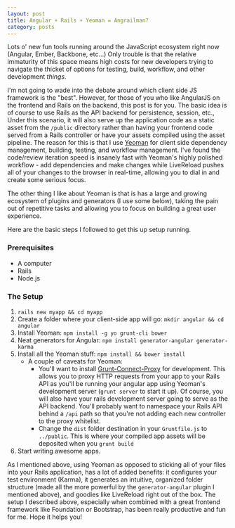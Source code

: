 ```yaml
---
layout: post
title: Angular + Rails + Yeoman = Angrailman?
category: posts
---
```


Lots o' new fun tools running around the JavaScript ecosystem right now (Angular, Ember, Backbone, etc...) Only trouble is that the relative immaturity of this space means high costs for new developers trying to navigate the thicket of options for testing, build, workflow, and other development *things*.

I'm not going to wade into the debate around which client side JS framework is the "best". However, for those of you who like AngularJS on the frontend and Rails on the backend, this post is for you. The basic idea is of course to use Rails as the API backend for persistence, session, etc., Under this scenario, it will also serve up the application code as a static asset from the `/public` directory rather than having your frontend code served from a Rails controller or have your assets compiled using the asset pipeline. The reason for this is that I use [Yeoman][yeoman] for client side dependency management, building, testing, and workflow management. I've found the code/review iteration speed is insanely fast with Yeoman's highly polished workflow - add dependencies and make changes while LiveReload pushes all of your changes to the browser in real-time, allowing you to dial in and create some serious focus.

The other thing I like about Yeoman is that is has a large and growing ecosystem of plugins and generators (I use some below), taking the pain out of repetitive tasks and allowing you to focus on building a great user experience.

Here are the basic steps I followed to get this up setup running.

### Prerequisites
* A computer
* Rails
* Node.js
  
### The Setup
1. `rails new myapp && cd myapp`
2. Create a folder where your client-side app will go: `mkdir angular && cd angular`
3. Install Yeoman: `npm install -g yo grunt-cli bower `
4. Neat generators for Angular: `npm install generator-angular generator-karma`
5. Install all the Yeoman stuff: `npm install && bower install`
    + A couple of caveats for Yeoman:
      + You'll want to install [Grunt-Connect-Proxy][prox] for development. This allows you to proxy HTTP requests from your app to your Rails API as you'll be running your angular app using Yeoman's development server (`grunt server` to start it up). Of course, you will also have your rails development server going to serve as the API backend. You'll probably want to namespace your Rails API behind a `/api` path so that you're not adding each new controller to the proxy whitelist.
      + Change the `dist` folder destination in your `Gruntfile.js` to `../public`. This is where your compiled app assets will be deposited when you `grunt build`
6. Start writing awesome apps.

As I mentioned above, using Yeoman as opposed to sticking all of your files into your Rails application, has a lot of added benefits: it configures your test environment (Karma), it generates an intuitive, organized folder structure (made all the more powerful by the `generator-angular` plugin I mentioned above), and goodies like LiveReload right out of the box. The setup I described above, especially when combined with a great frontend framework like Foundation or Bootstrap, has been really productive and fun for me. Hope it helps you!

[yeoman]: http://yeoman.io
[prox]: https://github.com/drewzboto/grunt-connect-proxy
